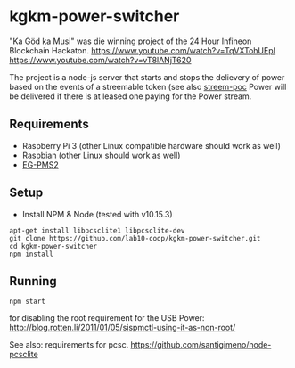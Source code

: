 # kgkm-power-switcher

"Ka Göd ka Musi" was die winning project of the 24 Hour Infineon Blockchain Hackaton.
https://www.youtube.com/watch?v=TqVXTohUEpI
https://www.youtube.com/watch?v=vT8lANjT620


The project is a node-js server that starts and stops the delievery of power based on the events of a streemable token (see also [streem-poc](https://github.com/lab10-coop/streem-poc)
Power will be delivered if there is at leased one paying for the Power stream.


## Requirements

- Raspberry Pi 3 (other Linux compatible hardware should work as well)
- Raspbian (other Linux should work as well)
- [EG-PMS2](https://energenie.com/item.aspx?id=7415)

## Setup
- Install NPM & Node (tested with v10.15.3)

```
apt-get install libpcsclite1 libpcsclite-dev
git clone https://github.com/lab10-coop/kgkm-power-switcher.git
cd kgkm-power-switcher
npm install
```

## Running
```
npm start
```


for disabling the root requirement for the USB Power:
http://blog.rotten.li/2011/01/05/sispmctl-using-it-as-non-root/


See also: requirements for pcsc. https://github.com/santigimeno/node-pcsclite
